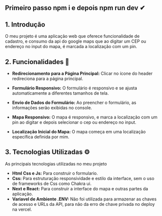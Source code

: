 ## Primeiro passo npm i e depois npm run dev ✔

## **1. Introdução**

O meu projeto é uma aplicação web que oferece funcionalidade de cadastro, e consumo da api do google maps que ao digitar um CEP ou endereço no input do mapa, é marcada a localização com um pin. 

## **2. Funcionalidades 🔎**

- **Redirecionamento para a Página Principal:** Clicar no ícone do header redireciona para a página principal.

- **Formulário Responsivo:** O formulário é responsivo e se ajusta automaticamente a diferentes tamanhos de tela.

- **Envio de Dados do Formulário:** Ao preencher o formulário, as informações serão exibidas no console. 

- **Mapa Responsivo:** O mapa é responsivo, e marca a localização com um pin ao digitar e depois selecionar  o cep ou endereço no input.

- **Localização Inicial do Mapa:** O mapa começa em uma localização específica  definida por mim.

## **3. Tecnologias Utilizadas ⚙**

As principais tecnologias utilizadas no meu projeto

- **Html Css e Js:** Para construir o formulario.
- **Css:** Para estruturação  responsividade e estilo da interface, sem o uso de frameworks de Css como Chakra ui.
- **Next e React:** Para construir a interface do mapa e outras partes da aplicação.
- **Variavel de Ambiente  .ENV:** Não foi utilizada para armazenar as chaves de acesso e URLs da API, para não da erro de chave privada no deploy na vercel.
